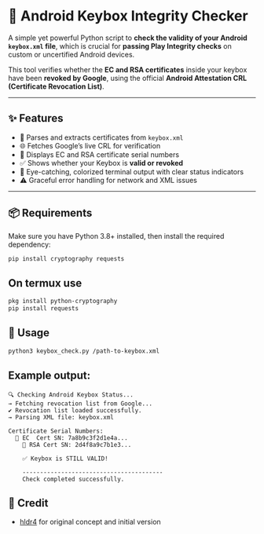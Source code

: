 # 🔐 Android Keybox Integrity Checker

A simple yet powerful Python script to **check the validity of your Android `keybox.xml` file**, which is crucial for **passing Play Integrity checks** on custom or uncertified Android devices.

This tool verifies whether the **EC and RSA certificates** inside your keybox have been **revoked by Google**, using the official **Android Attestation CRL (Certificate Revocation List)**.

---

## ✨ Features

- 🧩 Parses and extracts certificates from `keybox.xml`
- 🌐 Fetches Google’s live CRL for verification
- 🔎 Displays EC and RSA certificate serial numbers
- ✅ Shows whether your Keybox is **valid or revoked**
- 🎨 Eye-catching, colorized terminal output with clear status indicators
- ⚠️ Graceful error handling for network and XML issues

---

## 📦 Requirements

Make sure you have Python 3.8+ installed, then install the required dependency:

```sh
pip install cryptography requests
```
## On termux use

```sh
pkg install python-cryptography
pip install requests
```
## 🚀 Usage

```sh
python3 keybox_check.py /path-to-keybox.xml
```
## Example output:

```
🔍 Checking Android Keybox Status...
→ Fetching revocation list from Google...
✔ Revocation list loaded successfully.
→ Parsing XML file: keybox.xml

Certificate Serial Numbers:
  🔹 EC  Cert SN: 7a8b9c3f2d1e4a...
    🔹 RSA Cert SN: 2d4f8a9c7b1e3...

    ✅ Keybox is STILL VALID!

    ----------------------------------------
    Check completed successfully.
```

## 🙌 Credit
- [hldr4](https://gist.github.com/hldr4/b933f584b2e2c3088bcd56eb056587f8) for original concept and initial version
